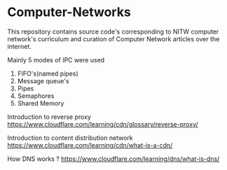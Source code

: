 # Computer-Networks

This repository contains source code's corresponding to NITW computer network's curriculum and curation of Computer Network articles over the internet.

Mainly 5 modes of IPC were used
1. FIFO's(named pipes)
2. Message queue's
3. Pipes
4. Semaphores
5. Shared Memory

Introduction to reverse proxy 
https://www.cloudflare.com/learning/cdn/glossary/reverse-proxy/

Introduction to content distribution network
https://www.cloudflare.com/learning/cdn/what-is-a-cdn/

How DNS works ?
https://www.cloudflare.com/learning/dns/what-is-dns/

